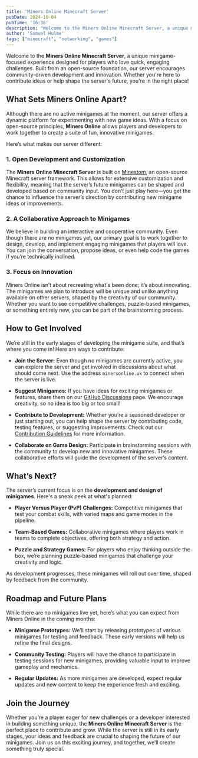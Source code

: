 ```yaml
---
title: 'Miners Online Minecraft Server'
pubDate: 2024-10-04
pubTime: '16:36'
description: "Welcome to the Miners Online Minecraft Server, a unique minigame-focused experience designed for players who love quick, engaging challenges. Built from an open-source foundation, our server encourages community-driven development and innovation. Whether you're here to contribute ideas or help shape the server's future, you're in the right place!."
author: 'Samuel Hulme'
tags: ["minecraft", "networking", "games"]
---
```


Welcome to the **Miners Online Minecraft Server**, a unique minigame-focused experience designed for players who love quick, engaging challenges. Built from an open-source foundation, our server encourages community-driven development and innovation. Whether you're here to contribute ideas or help shape the server's future, you're in the right place!

## What Sets Miners Online Apart?

Although there are no active minigames at the moment, our server offers a dynamic platform for experimenting with new game ideas. With a focus on open-source principles, **Miners Online** allows players and developers to work together to create a suite of fun, innovative minigames.

Here’s what makes our server different:

### 1. **Open Development and Customization**

The **Miners Online Minecraft Server** is built on [Minestom](https://minestom.net), an open-source Minecraft server framework. This allows for extensive customization and flexibility, meaning that the server’s future minigames can be shaped and developed based on community input. You don’t just play here—you get the chance to influence the server’s direction by contributing new minigame ideas or improvements.

### 2. **A Collaborative Approach to Minigames**

We believe in building an interactive and cooperative community. Even though there are no minigames yet, our primary goal is to work together to design, develop, and implement engaging minigames that players will love. You can join the conversation, propose ideas, or even help code the games if you’re technically inclined.

### 3. **Focus on Innovation**

Miners Online isn’t about recreating what's been done; it’s about innovating. The minigames we plan to introduce will be unique and unlike anything available on other servers, shaped by the creativity of our community. Whether you want to see competitive challenges, puzzle-based minigames, or something entirely new, you can be part of the brainstorming process.

## How to Get Involved

We’re still in the early stages of developing the minigame suite, and that’s where you come in! Here are ways to contribute:

- **Join the Server:** Even though no minigames are currently active, you can explore the server and get involved in discussions about what should come next. Use the address `minersonline.uk` to connect when the server is live.
  
- **Suggest Minigames:** If you have ideas for exciting minigames or features, share them on our [GitHub Discussions](https://github.com/orgs/miners-online/discussions) page. We encourage creativity, so no idea is too big or too small!

- **Contribute to Development:** Whether you’re a seasoned developer or just starting out, you can help shape the server by contributing code, testing features, or suggesting improvements. Check out our [Contribution Guidelines](https://github.com/miners-online/.github/blob/main/CONTRIBUTING.md) for more information.

- **Collaborate on Game Design:** Participate in brainstorming sessions with the community to develop new and innovative minigames. These collaborative efforts will guide the development of the server’s content.

## What’s Next?

The server’s current focus is on the **development and design of minigames**. Here's a sneak peek at what's planned:

- **Player Versus Player (PvP) Challenges:** Competitive minigames that test your combat skills, with varied maps and game modes in the pipeline.
  
- **Team-Based Games:** Collaborative minigames where players work in teams to complete objectives, offering both strategy and action.
  
- **Puzzle and Strategy Games:** For players who enjoy thinking outside the box, we’re planning puzzle-based minigames that challenge your creativity and logic.

As development progresses, these minigames will roll out over time, shaped by feedback from the community.

## Roadmap and Future Plans

While there are no minigames live yet, here’s what you can expect from Miners Online in the coming months:

- **Minigame Prototypes:** We’ll start by releasing prototypes of various minigames for testing and feedback. These early versions will help us refine the final designs.
  
- **Community Testing:** Players will have the chance to participate in testing sessions for new minigames, providing valuable input to improve gameplay and mechanics.

- **Regular Updates:** As more minigames are developed, expect regular updates and new content to keep the experience fresh and exciting.

## Join the Journey

Whether you’re a player eager for new challenges or a developer interested in building something unique, the **Miners Online Minecraft Server** is the perfect place to contribute and grow. While the server is still in its early stages, your ideas and feedback are crucial to shaping the future of our minigames. Join us on this exciting journey, and together, we’ll create something truly special.
